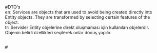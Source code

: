#DTO's
<br /> en: Services are objects that are used to avoid being created directly into Entity objects. They are transformed by selecting certain features of the object.
<br /> tr: Servisler Entity objelerine direkt oluşmaması için kullanılan objelerdir. Objenin belirli özellikleri seçilerek onlar dönüş yapılır.

<br />#
